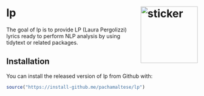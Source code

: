 # lp <img src="https://pachamaltese.github.io/lp/hexicon.svg" width=150 align="right" alt="sticker"/>

<!-- badges: start -->
<!-- badges: end -->

The goal of lp is to provide LP (Laura Pergolizzi) lyrics ready to perform NLP analysis by using tidytext or related packages.

## Installation

You can install the released version of lp from Github with:

``` r
source("https://install-github.me/pachamaltese/lp")
```
